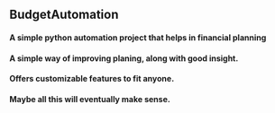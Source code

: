 ## BudgetAutomation
#### A simple python automation project that helps in financial planning 
#### A simple way of improving planing, along  with good insight.
#### Offers customizable features to fit anyone.
#### Maybe all this will eventually make sense.
